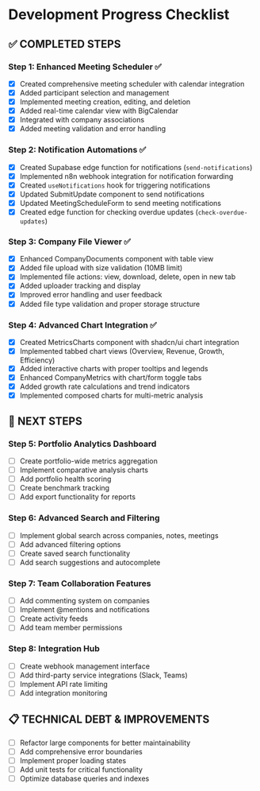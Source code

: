 
# Development Progress Checklist

## ✅ COMPLETED STEPS

### Step 1: Enhanced Meeting Scheduler ✅
- [x] Created comprehensive meeting scheduler with calendar integration
- [x] Added participant selection and management
- [x] Implemented meeting creation, editing, and deletion
- [x] Added real-time calendar view with BigCalendar
- [x] Integrated with company associations
- [x] Added meeting validation and error handling

### Step 2: Notification Automations ✅
- [x] Created Supabase edge function for notifications (`send-notifications`)
- [x] Implemented n8n webhook integration for notification forwarding
- [x] Created `useNotifications` hook for triggering notifications
- [x] Updated SubmitUpdate component to send notifications
- [x] Updated MeetingScheduleForm to send meeting notifications
- [x] Created edge function for checking overdue updates (`check-overdue-updates`)

### Step 3: Company File Viewer ✅
- [x] Enhanced CompanyDocuments component with table view
- [x] Added file upload with size validation (10MB limit)
- [x] Implemented file actions: view, download, delete, open in new tab
- [x] Added uploader tracking and display
- [x] Improved error handling and user feedback
- [x] Added file type validation and proper storage structure

### Step 4: Advanced Chart Integration ✅
- [x] Created MetricsCharts component with shadcn/ui chart integration
- [x] Implemented tabbed chart views (Overview, Revenue, Growth, Efficiency)
- [x] Added interactive charts with proper tooltips and legends
- [x] Enhanced CompanyMetrics with chart/form toggle tabs
- [x] Added growth rate calculations and trend indicators
- [x] Implemented composed charts for multi-metric analysis

## 🚀 NEXT STEPS

### Step 5: Portfolio Analytics Dashboard
- [ ] Create portfolio-wide metrics aggregation
- [ ] Implement comparative analysis charts
- [ ] Add portfolio health scoring
- [ ] Create benchmark tracking
- [ ] Add export functionality for reports

### Step 6: Advanced Search and Filtering
- [ ] Implement global search across companies, notes, meetings
- [ ] Add advanced filtering options
- [ ] Create saved search functionality
- [ ] Add search suggestions and autocomplete

### Step 7: Team Collaboration Features
- [ ] Add commenting system on companies
- [ ] Implement @mentions and notifications
- [ ] Create activity feeds
- [ ] Add team member permissions

### Step 8: Integration Hub
- [ ] Create webhook management interface
- [ ] Add third-party service integrations (Slack, Teams)
- [ ] Implement API rate limiting
- [ ] Add integration monitoring

## 📋 TECHNICAL DEBT & IMPROVEMENTS
- [ ] Refactor large components for better maintainability
- [ ] Add comprehensive error boundaries
- [ ] Implement proper loading states
- [ ] Add unit tests for critical functionality
- [ ] Optimize database queries and indexes
